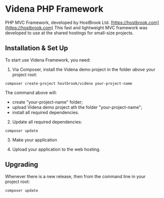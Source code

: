 # Videna PHP Framework

PHP MVC Framework, developed by HostBrook Ltd. [https://hostbrook.com](https://hostbrook.com)
This fast and lightweight MVC framework was developed to use at the shared hostings for small-size projects.

## Installation & Set Up

To start use Videna Framework, you need:

1. Via Composer, install the Videna demo project in the folder *above* your project root:
```shell
composer create-project hostbrook/videna your-project-name
```
The command above will:
- create "your-project-name" folder;
- upload Videna demo project ath the folder "your-project-name";
- install all required dependencies.

2. Update all required dependencies:
```shell
composer update
```

3. Make your application

4. Upload your application to the web hosting.

## Upgrading

Whenever there is a new release, then from the command line in your project root:

```shell
composer update
```